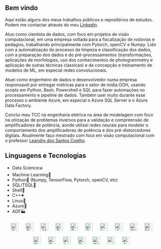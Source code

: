 ## Bem vindo

Aqui estão alguns dos meus trabalhos públicos e repositórios de estudos. Podem me contactar através do meu [Linkedin](https://www.linkedin.com/in/mizerkowski). 

Atuo como cientista de dados, com foco em projetos de visão computacional, em uma empresa voltada para a fiscalização de rodovias e pedagios, trabalhando principalmente com Pytorch, openCV e Numpy. Lido com a automatização do processo de limpeza e classificação dos dados, com a preparação dos dados e do pré-processamentos (transformações, aplicações de morfologias, uso dos conhecimentos de photogrammetry e aplicação de outras técnicas classicas) e da concepção e treinamento de modelos de ML, em especial redes convolucionais.

Atuei como engenheiro de dados e desenvolvedor numa empresa responsavél por entregar métricas para o setor de mídia OOH, usando scripts em Python, Bash, Powershell e SQL para fazer automações no processamento e pipeline de dados. Também usei muito durante esse processo o ambiente Azure, em especial o Azure SQL Server e o Azure Data Factory.

Conclui meu TCC na engenharia eletrica na área de modelagem com foco na utiização de problemas inversos para a validação e compreensão de amplificadores de potência, aonde utilizei redes neurais para modelar o comportamento dos amplificadores de potência e dos pré-distorcedores digitais. Atualmente faço mestrado com foco em visão computacional com o professor [Leandro dos Santos Coelho](https://www.linkedin.com/in/leandro-dos-santos-coelho-07a08893/).


## Linguagens e Tecnologias
- Data Science📊
- Machine Learning🤖
- Python🐍 (Numpy, TensorFlow, Pytorch, openCV, etc)
- SQL/TSQL🐬
- Shell🐚
- C++➕
- Linux🐧
- Azure🔷
- ADF🏭

<div align="center">  
<a href="https://www.cplusplus.com/" target="_blank"><img style="margin: 10px" src="https://profilinator.rishav.dev/skills-assets/cplusplus-original.svg" alt="C++" height="25" /></a>  
<a href="https://www.docker.com/" target="_blank"><img style="margin: 10px" src="https://profilinator.rishav.dev/skills-assets/docker-original-wordmark.svg" alt="Docker" height="25" /></a>  
<a href="https://www.mongodb.com/" target="_blank"><img style="margin: 10px" src="https://profilinator.rishav.dev/skills-assets/mongodb-original-wordmark.svg" alt="MongoDB" height="25" /></a>  
<a href="https://www.python.org/" target="_blank"><img style="margin: 10px" src="https://profilinator.rishav.dev/skills-assets/python-original.svg" alt="Python" height="25" /></a>  
<a href="https://www.gnu.org/software/bash/" target="_blank"><img style="margin: 10px" src="https://profilinator.rishav.dev/skills-assets/gnu_bash-icon.svg" alt="Bash" height="25" /></a>  
<a href="https://www.raspberrypi.org/" target="_blank"><img style="margin: 10px" src="https://profilinator.rishav.dev/skills-assets/raspberrypi.png" alt="Raspberry Pi" height="25" /></a>  
<a href="https://www.linux.org/" target="_blank"><img style="margin: 10px" src="https://profilinator.rishav.dev/skills-assets/linux-original.svg" alt="Linux" height="25" /></a>  
<a href="https://www.arduino.cc/" target="_blank"><img style="margin: 10px" src="https://profilinator.rishav.dev/skills-assets/arduino.png" alt="Arduino" height="25" /></a>  
<a href="https://github.com/" target="_blank"><img style="margin: 10px" src="https://profilinator.rishav.dev/skills-assets/git-scm-icon.svg" alt="Git" height="25" /></a>  
<a href="https://www.mysql.com/" target="_blank"><img style="margin: 10px" src="https://profilinator.rishav.dev/skills-assets/mysql-original-wordmark.svg" alt="MySQL" height="25" /></a>  
<a href="https://opencv.org/" target="_blank"><img style="margin: 10px" src="https://profilinator.rishav.dev/skills-assets/opencv-icon.svg" alt="OpenCV" height="25" /></a>  
<a href="https://powerbi.microsoft.com/en-us/" target="_blank"><img style="margin: 10px" src="https://profilinator.rishav.dev/skills-assets/powerbi.png" alt="Power Bi" height="25" /></a>  
<a href="https://www.latex-project.org/" target="_blank"><img style="margin: 10px" src="https://profilinator.rishav.dev/skills-assets/latex.png" alt="LaTeX" height="25" /></a>  
<a href="https://docs.microsoft.com/en-us/powershell/" target="_blank"><img style="margin: 10px" src="https://profilinator.rishav.dev/skills-assets/powershell.png" alt="PowerShell" height="25" /></a>  
<a href="https://about.gitlab.com/" target="_blank"><img style="margin: 10px" src="https://profilinator.rishav.dev/skills-assets/gitlab.svg" alt="GitLab" height="25" /></a>  
<a href="https://pytorch.org/" target="_blank"><img style="margin: 10px" src="https://profilinator.rishav.dev/skills-assets/pytorch-icon.svg" alt="pytorch" height="25" /></a>  
<a href="https://azure.microsoft.com/en-in/" target="_blank"><img style="margin: 10px" src="https://profilinator.rishav.dev/skills-assets/microsoft_azure-icon.svg" alt="Azure" height="25" /></a>  
</div>  

<br/>
